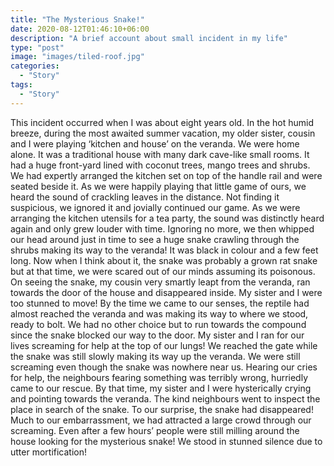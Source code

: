 ```yaml
---
title: "The Mysterious Snake!"
date: 2020-08-12T01:46:10+06:00
description: "A brief account about small incident in my life"
type: "post"
image: "images/tiled-roof.jpg"
categories: 
  - "Story"
tags:
  - "Story"
---
```


This incident occurred when I was about eight years old. In the hot humid breeze, during the most awaited summer vacation, my older sister, cousin and I were playing ‘kitchen and house’ on the veranda. We were home alone. It was a traditional house with many dark cave-like small rooms. It had a huge front-yard lined with coconut trees, mango trees and shrubs. We had expertly arranged the kitchen set on top of the handle rail and were seated beside it. As we were happily playing that little game of ours, we heard the sound of crackling leaves in the distance. Not finding it suspicious, we ignored it and jovially continued our game. As we were arranging the kitchen utensils for a tea party, the sound was distinctly heard again and only grew louder with time. Ignoring no more, we then whipped our head around just in time to see a huge snake crawling through the shrubs making its way to the veranda! It was black in colour and a few feet long. Now when I think about it, the snake was probably a grown rat snake but at that time, we were scared out of our minds assuming its poisonous. On seeing the snake, my cousin very smartly leapt from the veranda, ran towards the door of the house and disappeared inside. My sister and I were too stunned to move! By the time we came to our senses, the reptile had almost reached the veranda and was making its way to where we stood, ready to bolt. We had no other choice but to run towards the compound since the snake blocked our way to the door. My sister and I ran for our lives screaming for help at the top of our lungs! We reached the gate while the snake was still slowly making its way up the veranda. We were still screaming even though the snake was nowhere near us. Hearing our cries for help, the neighbours fearing something was terribly wrong, hurriedly came to our rescue. By that time, my sister and I were hysterically crying and pointing towards the veranda. The kind neighbours went to inspect the place in search of the snake. To our surprise, the snake had disappeared! Much to our embarrassment, we had attracted a large crowd through our screaming. Even after a few hours’ people were still milling around the house looking for the mysterious snake! We stood in stunned silence due to utter mortification! 



